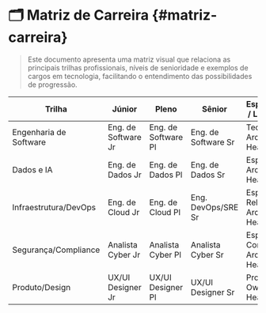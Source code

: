 <!--
---
title: "Matriz de Carreira em Tecnologia"
description: "Descrição da matriz de carreira do mapa de carreira em tecnologia."
author: "Tiago N Pinto Silva"
created_date: "2024-06-10"
version: "1.0.0"
tags:
  - matriz
  - mapa-carreira
categories:
  - Carreira
  - Tecnologia
language: "pt-BR"
---
-->
<!--
⚠️ Bloco acima: metadados para busca semântica e IA. Pode ser ignorado na leitura.
-->

# 🗂️ Matriz de Carreira {#matriz-carreira}

<!-- summary:start -->
> Este documento apresenta uma matriz visual que relaciona as principais trilhas profissionais, níveis de senioridade e exemplos de cargos em tecnologia, facilitando o entendimento das possibilidades de progressão.
<!-- summary:end -->

| Trilha                  | Júnior                        | Pleno                        | Sênior                       | Especialista / Liderança         |
|-------------------------|-------------------------------|------------------------------|------------------------------|----------------------------------|
| Engenharia de Software  | Eng. de Software Jr           | Eng. de Software Pl          | Eng. de Software Sr          | Tech Lead, Arquiteto, Head, VP   |
| Dados e IA              | Eng. de Dados Jr              | Eng. de Dados Pl             | Eng. de Dados Sr             | Esp. IA/ML, Arquiteto, Head, CDO |
| Infraestrutura/DevOps   | Eng. de Cloud Jr              | Eng. de Cloud Pl             | Eng. DevOps/SRE Sr           | Esp. Reliability, Arquiteto, Head|
| Segurança/Compliance    | Analista Cyber Jr             | Analista Cyber Pl            | Analista Cyber Sr            | Esp. Compliance, Arquiteto, Head |
| Produto/Design          | UX/UI Designer Jr             | UX/UI Designer Pl            | UX/UI Designer Sr            | Product Owner, Head, VP          |

<!--
{
  "columns": ["Trilha", "Júnior", "Pleno", "Sênior", "Especialista / Liderança"],
  "rows": [
    ["Engenharia de Software", "Eng. de Software Jr", "Eng. de Software Pl", "Eng. de Software Sr", "Tech Lead, Arquiteto, Head, VP"],
    ["Dados e IA", "Eng. de Dados Jr", "Eng. de Dados Pl", "Eng. de Dados Sr", "Esp. IA/ML, Arquiteto, Head, CDO"],
    ["Infraestrutura/DevOps", "Eng. de Cloud Jr", "Eng. de Cloud Pl", "Eng. DevOps/SRE Sr", "Esp. Reliability, Arquiteto, Head"],
    ["Segurança/Compliance", "Analista Cyber Jr", "Analista Cyber Pl", "Analista Cyber Sr", "Esp. Compliance, Arquiteto, Head"],
    ["Produto/Design", "UX/UI Designer Jr", "UX/UI Designer Pl", "UX/UI Designer Sr", "Product Owner, Head, VP"]
  ]
}
--> 